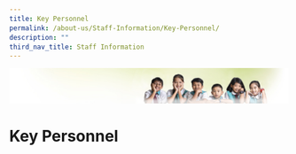 ```yaml
---
title: Key Personnel
permalink: /about-us/Staff-Information/Key-Personnel/
description: ""
third_nav_title: Staff Information
---
```

![](/images/Banner.jpg)

Key Personnel
=============